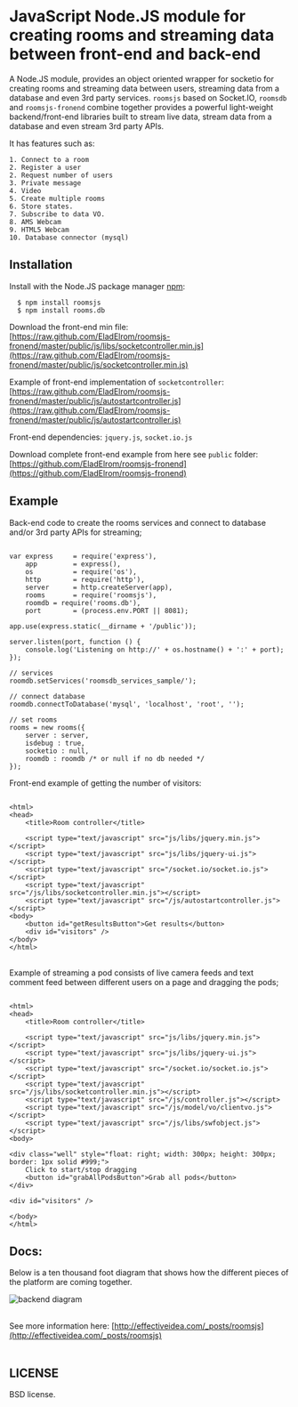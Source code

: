 # JavaScript Node.JS module for creating rooms and streaming data between front-end and back-end 

A Node.JS module, provides an object oriented wrapper for socketio for creating rooms and streaming data between users, streaming data from a database and even 3rd party services.
`roomsjs` based on Socket.IO, `roomsdb` and `roomsjs-fronend` combine together provides a powerful light-weight backend/front-end libraries built to stream live data, stream data from a database and even stream 3rd party APIs.

It has features such as:

    1. Connect to a room
    2. Register a user
    2. Request number of users
    3. Private message
    4. Video
    5. Create multiple rooms
    6. Store states.
    7. Subscribe to data VO.
    8. AMS Webcam
    9. HTML5 Webcam
    10. Database connector (mysql)

## Installation

  Install with the Node.JS package manager [npm](http://npmjs.org/):

      $ npm install roomsjs
      $ npm install rooms.db

Download the front-end min file:
[https://raw.github.com/EladElrom/roomsjs-fronend/master/public/js/libs/socketcontroller.min.js](https://raw.github.com/EladElrom/roomsjs-fronend/master/public/js/socketcontroller.min.js)

Example of front-end implementation of `socketcontroller`:
[https://raw.github.com/EladElrom/roomsjs-fronend/master/public/js/autostartcontroller.js](https://raw.github.com/EladElrom/roomsjs-fronend/master/public/js/autostartcontroller.js)

Front-end dependencies: `jquery.js`, `socket.io.js`

Download complete front-end example from here see `public` folder: 
[https://github.com/EladElrom/roomsjs-fronend](https://github.com/EladElrom/roomsjs-fronend)
      
## Example

Back-end code to create the rooms services and connect to database and/or 3rd party APIs for streaming;

<pre lang="javascript"><code>
var express     = require('express'),
    app         = express(),
    os          = require('os'),
    http        = require('http'),
    server      = http.createServer(app),
    rooms       = require('roomsjs'),
    roomdb = require('rooms.db'),
    port        = (process.env.PORT || 8081);

app.use(express.static(__dirname + '/public'));

server.listen(port, function () {
    console.log('Listening on http://' + os.hostname() + ':' + port);
});

// services
roomdb.setServices('roomsdb_services_sample/');

// connect database
roomdb.connectToDatabase('mysql', 'localhost', 'root', '');

// set rooms
rooms = new rooms({
    server : server,
    isdebug : true,
    socketio : null,
    roomdb : roomdb /* or null if no db needed */
});
</code></pre>

Front-end example of getting the number of visitors:

<pre lang="html">
<code>
&#60;html&#62;
&#60;head&#62;
    &#60;title&#62;Room controller&#60;/title&#62;

    &#60;script type="text/javascript" src="js/libs/jquery.min.js"&#62;&#60;/script&#62;
    &#60;script type="text/javascript" src="js/libs/jquery-ui.js"&#62;&#60;/script&#62;
    &#60;script type="text/javascript" src="/socket.io/socket.io.js"&#62;&#60;/script&#62;
    &#60;script type="text/javascript" src="/js/libs/socketcontroller.min.js"&#62;&#60;/script&#62;
    &#60;script type="text/javascript" src="/js/autostartcontroller.js"&#62;&#60;/script&#62;
&#60;body&#62;
    &#60;button id="getResultsButton"&#62;Get results&#60;/button&#62;
    &#60;div id="visitors" /&#62;
&#60;/body&#62;
&#60;/html&#62;
</code>
</pre>

Example of streaming a pod consists of live camera feeds and text comment feed between different users on a page and dragging the pods;

<pre lang="html"><code>
&#60;html&#62;
&#60;head&#62;
    &#60;title&#62;Room controller&#60;/title&#62;

    &#60;script type="text/javascript" src="js/libs/jquery.min.js"&#62;&#60;/script&#62;
    &#60;script type="text/javascript" src="js/libs/jquery-ui.js"&#62;&#60;/script&#62;
    &#60;script type="text/javascript" src="/socket.io/socket.io.js"&#62;&#60;/script&#62;
    &#60;script type="text/javascript" src="/js/libs/socketcontroller.min.js"&#62;&#60;/script&#62;
    &#60;script type="text/javascript" src="/js/controller.js"&#62;&#60;/script&#62;
    &#60;script type="text/javascript" src="/js/model/vo/clientvo.js"&#62;&#60;/script&#62;
    &#60;script type="text/javascript" src="/js/libs/swfobject.js"&#62;&#60;/script&#62;
&#60;body&#62;

&#60;div class="well" style="float: right; width: 300px; height: 300px; border: 1px solid #999;"&#62;
    Click to start/stop dragging
    &#60;button id="grabAllPodsButton"&#62;Grab all pods&#60;/button&#62;
&#60;/div&#62;

&#60;div id="visitors" /&#62;

&#60;/body&#62;
&#60;/html&#62;
</code></pre>

## Docs:

Below is a ten thousand foot diagram that shows how the different pieces of the platform are coming together. 

![backend diagram](https://raw.github.com/EladElrom/poet/ei-pages/effectiveidea/public/images/roomsjs-diagram1.png)
<br><br>

See more information here: [http://effectiveidea.com/_posts/roomsjs](http://effectiveidea.com/_posts/roomsjs)
<br><br>

## LICENSE

BSD license.

